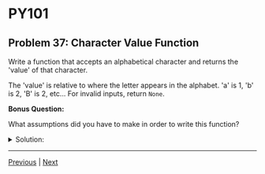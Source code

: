 # PY101
## Problem 37: Character Value Function

Write a function that accepts an alphabetical character and returns the 'value' of that character.

The 'value' is relative to where the letter appears in the alphabet. 'a' is 1, 'b' is 2, 'B' is 2, etc... For invalid inputs, return `None`.

**Bonus Question:**

What assumptions did you have to make in order to write this function?

<details>
<summary>Solution:</summary>

With `ord`:

```python
def get_char_value(char):
    if len(char) == 1 and char.isalpha():
        char = char.lower()
        return ord(char) - ord('a') + 1
    else:
        return None

# Example Usage
print(get_char_value('a'))  # Output: 1
print(get_char_value('B'))  # Output: 2
print(get_char_value('z'))  # Output: 26
print(get_char_value('1'))  # Output: None
print(get_char_value('@'))  # Output: None
print(get_char_value('ab')) # Output: None
```

Manually:

```python
def get_char_value(char):
    alphabet = 'abcdefghijklmnopqrstuvwxyz'
    
    if len(char) == 1 and char.isalpha():
        char = char.lower()
        
        if char in alphabet:
            return alphabet.index(char) + 1
        
    return None

# Example Usage
print(get_char_value('a'))  # Output: 1
print(get_char_value('B'))  # Output: 2
print(get_char_value('z'))  # Output: 26
print(get_char_value('1'))  # Output: None
print(get_char_value('@'))  # Output: None
print(get_char_value('ab')) # Output: None
```

**Bonus Answer:**

Assumptions:
1. What types of input we can expect.
2. What length input strings will be.
3. What case the strings will be in.
4. What 'invalid inputs' are.

</details>

---

[Previous](36.md) | [Next](38.md)

